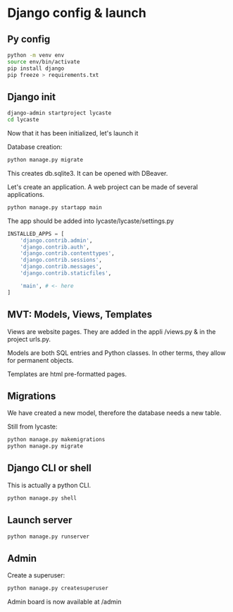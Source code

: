 # Django config & launch

## Py config

```sh
python -m venv env
source env/bin/activate
pip install django
pip freeze > requirements.txt
```

## Django init

```sh
django-admin startproject lycaste
cd lycaste
```
Now that it has been initialized, let's launch it

Database creation:

```sh
python manage.py migrate
```

This creates db.sqlite3. It can be opened with DBeaver.

Let's create an application. A web project can be made of several applications.

```sh
python manage.py startapp main
```

The app should be added into lycaste/lycaste/settings.py

```py
INSTALLED_APPS = [
    'django.contrib.admin',
    'django.contrib.auth',
    'django.contrib.contenttypes',
    'django.contrib.sessions',
    'django.contrib.messages',
    'django.contrib.staticfiles',

    'main', # <- here
]
```

## MVT: Models, Views, Templates

Views are website pages. They are added in the appli /views.py & in the project urls.py.

Models are both SQL entries and Python classes. In other terms, they allow for permanent objects.

Templates are html pre-formatted pages.

## Migrations

We have created a new model, therefore the database needs a new table.

Still from lycaste:

```sh
python manage.py makemigrations
python manage.py migrate
```
## Django CLI or shell

This is actually a python CLI.

```sh
python manage.py shell
```

## Launch server

```sh
python manage.py runserver
```

## Admin

Create a superuser:

```sh
python manage.py createsuperuser
```

Admin board is now available at /admin